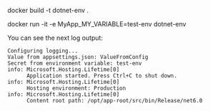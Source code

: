 docker build -t dotnet-env .

docker run -it -e MyApp_MY_VARIABLE=test-env dotnet-env

You can see the next log output:

```
Configuring logging...
Value from appsettings.json: ValueFromConfig
Secret from environment variable: test-env
info: Microsoft.Hosting.Lifetime[0]
      Application started. Press Ctrl+C to shut down.
info: Microsoft.Hosting.Lifetime[0]
      Hosting environment: Production
info: Microsoft.Hosting.Lifetime[0]
      Content root path: /opt/app-root/src/bin/Release/net6.0
```
